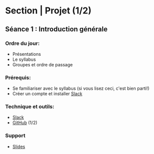 # Section | Projet (1/2)
## Séance 1 : Introduction générale

### Ordre du jour:
-  Présentations
-  Le syllabus
-  Groupes et ordre de passage

### Prérequis:
- Se familiariser avec le syllabus (si vous lisez ceci, c'est bien parti!)
- Créer un compte et installer [Slack](methodesss.slack.com)

### Technique et outils:
- [Slack](methodesss.slack.com)
- [GitHub](https://github.com/) (1/2)

### Support
- [Slides](slides/semestre_01_séance_01.pdf)

